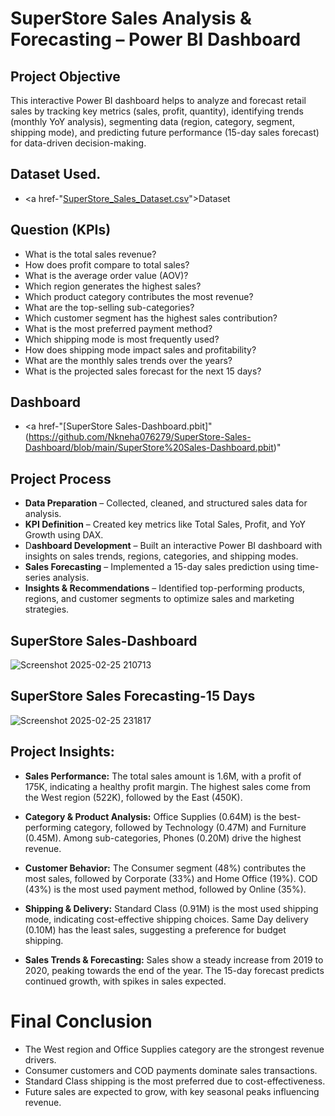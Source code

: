 # SuperStore Sales Analysis & Forecasting – Power BI Dashboard
## Project Objective 
This interactive Power BI dashboard helps to analyze and forecast retail sales by tracking key metrics (sales, profit, quantity), identifying trends (monthly YoY analysis), segmenting data (region, category, segment, shipping mode), and predicting future performance (15-day sales forecast) for data-driven decision-making.

## Dataset Used.
- <a href-"[SuperStore_Sales_Dataset.csv](https://github.com/Nkneha076279/SuperStore-Sales-Dashboard/blob/main/SuperStore_Sales_Dataset.csv)">Dataset</a>

## Question (KPIs)  
- What is the total sales revenue?
- How does profit compare to total sales?
- What is the average order value (AOV)?
- Which region generates the highest sales?
- Which product category contributes the most revenue?
- What are the top-selling sub-categories?
- Which customer segment has the highest sales contribution?
- What is the most preferred payment method?
- Which shipping mode is most frequently used?
- How does shipping mode impact sales and profitability?
- What are the monthly sales trends over the years?
- What is the projected sales forecast for the next 15 days?

## Dashboard
- <a href-"[SuperStore Sales-Dashboard.pbit]"(https://github.com/Nkneha076279/SuperStore-Sales-Dashboard/blob/main/SuperStore%20Sales-Dashboard.pbit)"

## Project Process
- **Data Preparation** – Collected, cleaned, and structured sales data for analysis.
- **KPI Definition** – Created key metrics like Total Sales, Profit, and YoY Growth using DAX.
- D**ashboard Development** – Built an interactive Power BI dashboard with insights on sales trends, regions, categories, and shipping modes.
- **Sales Forecasting** – Implemented a 15-day sales prediction using time-series analysis.
- **Insights & Recommendations** – Identified top-performing products, regions, and customer segments to optimize sales and marketing strategies.

## SuperStore Sales-Dashboard
![Screenshot 2025-02-25 210713](https://github.com/user-attachments/assets/4515ee86-9a78-4fd5-964d-ce7ad54450b8)
## SuperStore Sales Forecasting-15 Days 
![Screenshot 2025-02-25 231817](https://github.com/user-attachments/assets/545a6f39-c6fc-4929-b77f-59095301d1be)

## Project Insights:
- **Sales Performance:**
The total sales amount is 1.6M, with a profit of 175K, indicating a healthy profit margin.
The highest sales come from the West region (522K), followed by the East (450K).

- **Category & Product Analysis:**
Office Supplies (0.64M) is the best-performing category, followed by Technology (0.47M) and Furniture (0.45M).
Among sub-categories, Phones (0.20M) drive the highest revenue.

- **Customer Behavior:**
The Consumer segment (48%) contributes the most sales, followed by Corporate (33%) and Home Office (19%).
COD (43%) is the most used payment method, followed by Online (35%).

- **Shipping & Delivery:**
Standard Class (0.91M) is the most used shipping mode, indicating cost-effective shipping choices.
Same Day delivery (0.10M) has the least sales, suggesting a preference for budget shipping.

- **Sales Trends & Forecasting:**
Sales show a steady increase from 2019 to 2020, peaking towards the end of the year.
The 15-day forecast predicts continued growth, with spikes in sales expected.

# Final Conclusion 
- The West region and Office Supplies category are the strongest revenue drivers.
- Consumer customers and COD payments dominate sales transactions.
- Standard Class shipping is the most preferred due to cost-effectiveness.
- Future sales are expected to grow, with key seasonal peaks influencing revenue.










